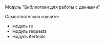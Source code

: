 Модуль "Библиотеки для работы с данными"

Самостоятельно изучите:

* модуль re
* модуль requests
* модуль itertools